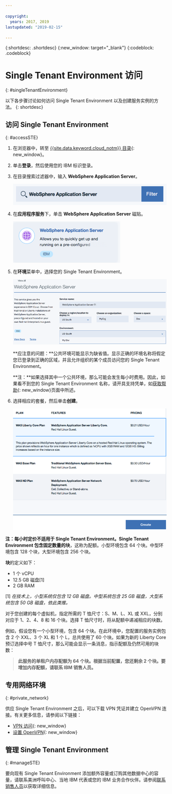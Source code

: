 ```yaml
---

copyright:
  years: 2017, 2019
lastupdated: "2019-02-15"

---
```


{:shortdesc: .shortdesc}
{:new_window: target="_blank"}
{:codeblock: .codeblock}

# Single Tenant Environment 访问
{: #singleTenantEnvironment}


以下各步骤讨论如何访问 Single Tenant Environment 以及创建服务实例的方法。
{: shortdesc}


## 访问 Single Tenant Environment
{: #accessSTE}

1. 在浏览器中，转至 [{{site.data.keyword.cloud_notm}} 目录](https://{DomainName}/catalog/){: new_window}。

2. 单击**登录**，然后使用您的 IBM 标识登录。

6. 在目录搜索过滤器中，输入 **WebSphere Application Server**。

    ![搜索过滤器](images/filter.png)

7. 在**应用程序服务**下，单击 **WebSphere Application Server** 磁贴。

    ![WebSphere Application Server 磁贴](images/iconWAS.png)

8. 在**环境**菜单中，选择您的 Single Tenant Environment。

    ![Single Tenant Environment 名称](images/environmentSTE.png)

    **应注意的问题：**公共环境可能显示为缺省值。显示正确的环境名称将假定您已登录到正确的区域，并且允许组织的某个成员访问您的 Single Tenant Environment。

    **注：**如果选择其中一个公共环境，那么可能会发生每小时费用。因此，如果看不到您的 Single Tenant Environment 名称，请开具支持凭单，如[获取帮助](/docs/services/ApplicationServeronCloud?topic=wasaas-reporting_issues#reporting_issues){: new_window}页面中所述。

9. 选择相应的套餐，然后单击**创建**。

    ![选择套餐并创建服务](images/createSTE.png)


**注：**每小时定价不适用于 Single Tenant Environment。Single Tenant Environment 包含固定数量的**块**，这称为配额。小型环境包含 64 个块。中型环境包含 128 个块，大型环境包含 256 个块。

**块**的定义如下：
  * 1 个 vCPU
  * 12.5 GB 磁盘[1]
  * 2 GB RAM

[1] *在技术上，小型系统仅包含 12 GB 磁盘。中型系统包含 25 GB 磁盘，大型系统包含 50 GB 磁盘，依此类推。*

对于您创建的每个虚拟机，指定所需的 T 恤尺寸：S、M、L、XL 或 XXL，分别对应于 1、2、4、8 和 16 个块。选择 T 恤尺寸时，将从配额中递减相应的块数。

例如，假设您有一个小型环境，包含 64 个块。在此环境中，您配置的服务实例包含 2 个 XXL、3 个 XL 和 1 个 L，总共使用了 60 个块。如果为新的 Liberty Core 预订选择中号 T 恤尺寸，那么可能会显示一条消息，指示配额及仍然可用的块数：

> **此服务的单租户内存配额为 64 个块。根据当前配置，您还剩余 2 个块。要增加内存配额，请联系 IBM 销售人员。**


## 专用网络环境
{: #private_network}

供应 Single Tenant Environment 之后，可以下载 VPN 凭证并建立 OpenVPN 连接。有关更多信息，请参阅以下链接：

* [VPN 访问](/docs/services/ApplicationServeronCloud?topic=wasaas-networkEnvironment#vpnAccess){: new_window}
* [设置 OpenVPN](/docs/services/ApplicationServeronCloud?topic=wasaas-system_access#setup_openvpn){: new_window}

## 管理 Single Tenant Environment
{: #manageSTE}

要向现有 Single Tenant Environment 添加额外容量或订购其他数据中心的容量，请联系美洲呼叫中心、当地 IBM 代表或您的 IBM 业务合作伙伴。请参阅[联系销售人员](/docs/services/ApplicationServeronCloud?topic=wasaas-reporting_issues#contacting-sales)以获取详细信息。
